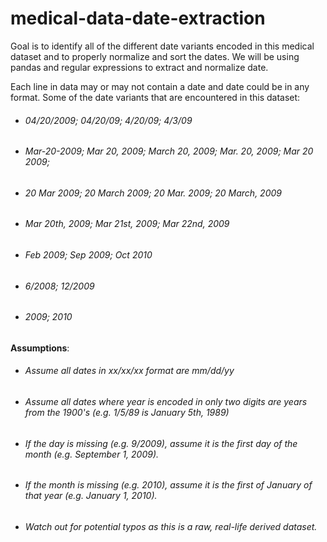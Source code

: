 # medical-data-date-extraction

Goal is to identify all of the different date variants encoded in this medical dataset and to properly normalize and sort the dates. We will be using pandas and regular expressions to extract and normalize date.

Each line in data may or may not contain a date and date could be in any format. Some of the date variants that are encountered in this dataset:

* ###### 04/20/2009; 04/20/09; 4/20/09; 4/3/09
* ###### Mar-20-2009; Mar 20, 2009; March 20, 2009; Mar. 20, 2009; Mar 20 2009;
* ###### 20 Mar 2009; 20 March 2009; 20 Mar. 2009; 20 March, 2009
* ###### Mar 20th, 2009; Mar 21st, 2009; Mar 22nd, 2009
* ###### Feb 2009; Sep 2009; Oct 2010
* ###### 6/2008; 12/2009
* ###### 2009; 2010


**Assumptions**:
* ###### Assume all dates in xx/xx/xx format are mm/dd/yy
* ###### Assume all dates where year is encoded in only two digits are years from the 1900's (e.g. 1/5/89 is January 5th, 1989)
* ###### If the day is missing (e.g. 9/2009), assume it is the first day of the month (e.g. September 1, 2009).
* ###### If the month is missing (e.g. 2010), assume it is the first of January of that year (e.g. January 1, 2010).
* ###### Watch out for potential typos as this is a raw, real-life derived dataset.
